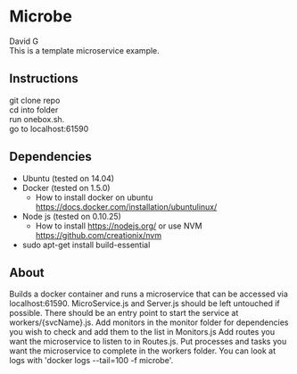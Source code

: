 # Microbe
David G  
This is a template microservice example.

## Instructions
git clone repo  
cd into folder  
run onebox.sh.  
go to localhost:61590

## Dependencies
- Ubuntu (tested on 14.04)
- Docker (tested on 1.5.0)
  - How to install docker on ubuntu https://docs.docker.com/installation/ubuntulinux/
- Node js (tested on 0.10.25)
  - How to install https://nodejs.org/ or use NVM https://github.com/creationix/nvm
- sudo apt-get install build-essential

## About
Builds a docker container and runs a microservice that can be accessed via localhost:61590. MicroService.js and Server.js should be left untouched if possible. There should be an entry point to start the service at workers/{svcName}.js. Add monitors in the monitor folder for dependencies you wish to check and add them to the list in Monitors.js Add routes you want the microservice to listen to in Routes.js. Put processes and tasks you want the microservice to complete in the workers folder. You can look at logs with 'docker logs --tail=100 -f microbe'.
